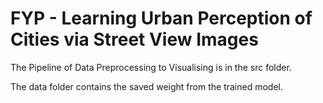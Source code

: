 # FYP - Learning Urban Perception of Cities via Street View Images
The Pipeline of Data Preprocessing to Visualising is in the src folder.

The data folder contains the saved weight from the trained model.
